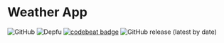 # Weather App

![GitHub](https://img.shields.io/github/license/asboldyrev/weather-app?style=plastic)
![Depfu](https://img.shields.io/depfu/dependencies/github/asboldyrev/weather-app?style=plastic)
[![codebeat badge](https://codebeat.co/badges/9ed90f71-26d0-4a0d-9e60-2494a343d7d8)](https://codebeat.co/projects/github-com-asboldyrev-weather-app-main)
![GitHub release (latest by date)](https://img.shields.io/github/v/release/asboldyrev/weather-app?style=plastic)
